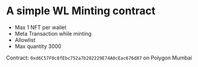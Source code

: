 # A simple WL Minting contract

-   Max 1 NFT per wallet
-   Meta Transaction while minting
-   Allowlist
-   Max quantity 3000

Contract: `0xd6C57F0c8fEbc752a7b202229E74A0cEac676d87` on Polygon Mumbai
